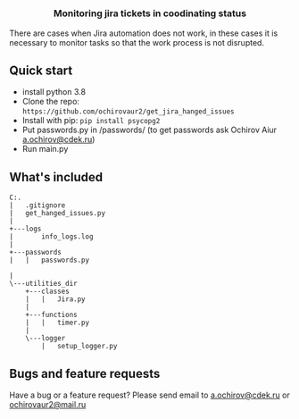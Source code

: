 # <h3 align="center">Monitoring jira tickets in coodinating status</h3>

There are cases when Jira automation does not work, in these cases it is necessary to monitor tasks so that the work process is not disrupted.

## Quick start
- install python 3.8 
- Clone the repo: `https://github.com/ochirovaur2/get_jira_hanged_issues`
- Install with pip: `pip install psycopg2`
- Put passwords.py  in /passwords/ (to get passwords ask Ochirov Aiur a.ochirov@cdek.ru)
- Run main.py  


## What's included

```text
C:.
|   .gitignore
|   get_hanged_issues.py
|
+---logs
|       info_logs.log
|
+---passwords
|   |   passwords.py

|
\---utilities_dir
    +---classes
    |   |   Jira.py      
    |
    +---functions
    |   |   timer.py
    |   
    \---logger
        |   setup_logger.py

```

## Bugs and feature requests

Have a bug or a feature request? Please send email to a.ochirov@cdek.ru or ochirovaur2@mail.ru
